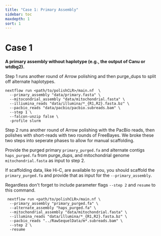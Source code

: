 ```yaml
---
title: "Case 1: Primary Assembly"
sidebar: toc
maxdepth: 1
sort: 1
---
```


# Case 1
 **A primary assembly without haplotype  (e.g., the output of Canu or wtdbg2).**

Step 1 runs another round of Arrow polishing and then purge_dups to split off alternate haplotypes.

```
nextflow run <path/to/polishCLR>/main.nf  \
  --primary_assembly "data/primary.fasta" \
  --mitocondrial_assembly "data/mitochondrial.fasta" \
  --illiumina_reads "data/illumina/*_{R1,R2}.fasta.bz" \
  --pacbio_reads "data/pacbio/pacbio.subreads.bam" \
  --step 1 \
  --falcon-unzip false \
  -profile slurm
```

Step 2 runs another round of Arrow polishing with the PacBio reads, then polishes with short-reads with two rounds of FreeBayes. We broke these two steps into seperate phases to allow for manual scaffolding.

Provide the purged primary `primary_purged.fa` and alternate contigs `haps_purged.fa` from purge_dups, and mitochondrial genome `mitochondrial.fasta` as input to step 2. 

If scaffolding data, like Hi-C, are available to you, you should scaffold the `primary_purged.fa` and provide that as input for the  `--primary_assembly`. 

Regardless don't forget to include parameter flags `--step 2` and `resume` to this command. 

```
 nextflow run <path/to/polishCLR>/main.nf \
  --primary_assembly "primary_purged.fa" \
  --alternate_assembly "haps_purged.fa" \
  --mitochondrial_assembly "data/mitochondrial.fasta" \
  --illumina_reads "data/illumina/*_{R1,R2}.fasta.bz" \
  --pacbio_reads "../RawSequelData/m*.subreads.bam" \
  --step 2 \
  -resume
  ```
